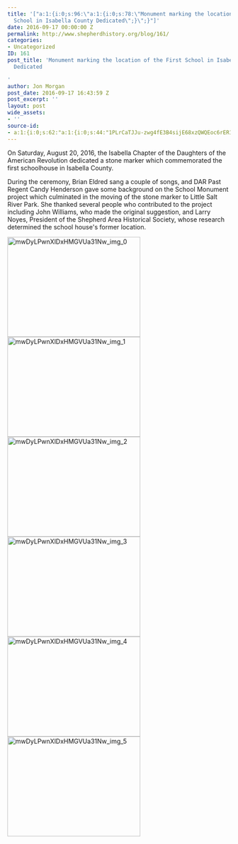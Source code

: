 ```yaml
---
title: '["a:1:{i:0;s:96:\"a:1:{i:0;s:78:\"Monument marking the location of the First
  School in Isabella County Dedicated\";}\";}"]'
date: 2016-09-17 00:00:00 Z
permalink: http://www.shepherdhistory.org/blog/161/
categories:
- Uncategorized
ID: 161
post_title: 'Monument marking the location of the First School in Isabella County
  Dedicated

'
author: Jon Morgan
post_date: 2016-09-17 16:43:59 Z
post_excerpt: ''
layout: post
wide_assets:
- ''
source-id:
- a:1:{i:0;s:62:"a:1:{i:0;s:44:"1PLrCaTJJu-zwg4fE3B4sijE68xzQWQEoc6rER14UNLw";}";}
---
```


On Saturday, August 20, 2016, the Isabella Chapter of the Daughters of the American Revolution dedicated a stone marker which commemorated the first schoolhouse in Isabella County.

During the ceremony, Brian Eldred sang a couple of songs, and DAR Past Regent Candy Henderson gave some background on the School Monument project which culminated in the moving of the stone marker to Little Salt River Park. She thanked several people who contributed to the project including John Williams, who made the original suggestion, and Larry Noyes, President of the Shepherd Area Historical Society, whose research determined the school house's former location.

<img class="alignnone size-medium wp-image-588" src="http://www.shepherdareahistoricalsociety.org/wp-content/uploads/2016/08/mwDyLPwnXlDxHMGVUa31Nw_img_0-300x225.jpg" alt="mwDyLPwnXlDxHMGVUa31Nw_img_0" width="300" height="225" /> <img class="alignnone size-medium wp-image-589" src="http://www.shepherdareahistoricalsociety.org/wp-content/uploads/2016/08/mwDyLPwnXlDxHMGVUa31Nw_img_1-300x225.jpg" alt="mwDyLPwnXlDxHMGVUa31Nw_img_1" width="300" height="225" /> <img class="alignnone size-medium wp-image-590" src="http://www.shepherdareahistoricalsociety.org/wp-content/uploads/2016/08/mwDyLPwnXlDxHMGVUa31Nw_img_2-300x225.jpg" alt="mwDyLPwnXlDxHMGVUa31Nw_img_2" width="300" height="225" /> <img class="alignnone size-medium wp-image-591" src="http://www.shepherdareahistoricalsociety.org/wp-content/uploads/2016/08/mwDyLPwnXlDxHMGVUa31Nw_img_3-300x225.jpg" alt="mwDyLPwnXlDxHMGVUa31Nw_img_3" width="300" height="225" /> <img class="alignnone size-medium wp-image-592" src="http://www.shepherdareahistoricalsociety.org/wp-content/uploads/2016/08/mwDyLPwnXlDxHMGVUa31Nw_img_4-300x225.jpg" alt="mwDyLPwnXlDxHMGVUa31Nw_img_4" width="300" height="225" /> <img class="alignnone size-medium wp-image-593" src="http://www.shepherdareahistoricalsociety.org/wp-content/uploads/2016/08/mwDyLPwnXlDxHMGVUa31Nw_img_5-300x225.jpg" alt="mwDyLPwnXlDxHMGVUa31Nw_img_5" width="300" height="225" />